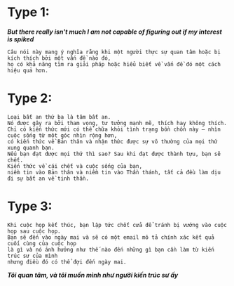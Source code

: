 # Type 1:
***But there really isn't much I am not capable of figuring out if my interest is spiked***
```
Câu nói này mang ý nghĩa rằng khi một người thực sự quan tâm hoặc bị kích thích bởi một vấn đề nào đó,
họ có khả năng tìm ra giải pháp hoặc hiểu biết về vấn đề đó một cách hiệu quả hơn. 
```
# Type 2:
```
Loại bất an thứ ba là tâm bất an.
Nó được gây ra bởi tham vọng, tư tưởng mạnh mẽ, thích hay không thích.
Chỉ có kiến ​​thức mới có thể chữa khỏi tình trạng bồn chồn này – nhìn cuộc sống từ một góc nhìn rộng hơn,
có kiến ​​thức về Bản thân và nhận thức được sự vô thường của mọi thứ xung quanh bạn.
Nếu bạn đạt được mọi thứ thì sao? Sau khi đạt được thành tựu, bạn sẽ chết.
Kiến thức về cái chết và cuộc sống của bạn,
niềm tin vào Bản thân và niềm tin vào Thần thánh, tất cả đều làm dịu đi sự bất an về tinh thần.
```
# Type 3:
```
Khi cuộc họp kết thúc, bạn lập tức chốt cửa để tránh bị vướng vào cuộc họp sau cuộc họp.
Bạn sẽ đến vào ngày mai và sẽ có một email mô tả chính xác kết quả cuối cùng của cuộc họp
là gì và nó ảnh hưởng như thế nào đến những gì bạn cần làm từ kiến ​​​​trúc sư của mình
nhưng điều đó có thể đợi đến ngày mai.
```
***Tôi quan tâm, và tôi muốn mình như người kiến trúc sư ấy***
